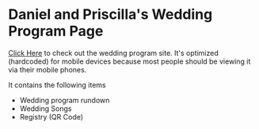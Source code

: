 # Daniel and Priscilla's Wedding Program Page

[Click Here](https://danielbok.github.io/wedding-program) to check out the wedding program site. It's optimized (hardcoded) for mobile devices because most people should be viewing it via their mobile phones.

It contains the following items

* Wedding program rundown
* Wedding Songs
* Registry (QR Code)
